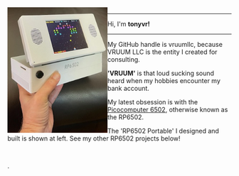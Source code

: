 <img src="rp6502.png" align="left" width="225px"/>

-----------

Hi, I'm **tonyvr!**


-----------

My GitHub handle is vruumllc, because VRUUM LLC is the entity I created for consulting.

**'VRUUM'** is that loud sucking sound heard when my hobbies encounter my bank account.

My latest obsession is with the [Picocomputer 6502](https://picocomputer.github.io/), otherwise known as the RP6502.

The 'RP6502 Portable' I designed and built is shown at left. See my other RP6502 projects below! 

<br clear="left"/>

.
